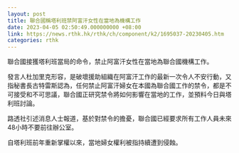 ```yaml
---
layout: post
title: 聯合國稱塔利班禁阿富汗女性在當地為機構工作
date: 2023-04-05 02:50:49.000000000 +08:00
link: https://news.rthk.hk/rthk/ch/component/k2/1695037-20230405.htm
categories: rthk
---
```


聯合國接獲塔利班當局的命令，禁止阿富汗女性在當地為聯合國機構工作。

發言人杜加里克形容，是破壞援助組織在阿富汗工作的最新一次令人不安行動，又指秘書長古特雷斯認為，任何禁止阿富汗婦女在本國為聯合國工作的禁令，都是不可接受和不可思議，聯合國正研究禁令將如何影響在當地的工作，並預料今日與塔利班討論。

路透社引述消息人士報道，基於對禁令的擔憂，聯合國已經要求所有工作人員未來48小時不要前往辦公室。

自塔利班前年重新掌權以來，當地婦女權利被指持續遭到侵蝕。
